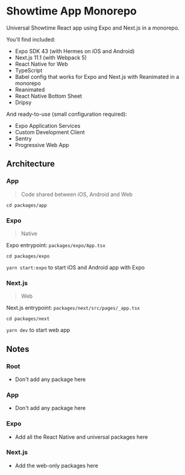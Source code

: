 # Showtime App Monorepo

Universal Showtime React app using Expo and Next.js in a monorepo.

You'll find included:

-   Expo SDK 43 (with Hermes on iOS and Android)
-   Next.js 11.1 (with Webpack 5)
-   React Native for Web
-   TypeScript
-   Babel config that works for Expo and Next.js with Reanimated in a monorepo
-   Reanimated
-   React Native Bottom Sheet
-   Dripsy

And ready-to-use (small configuration required):

-   Expo Application Services
-   Custom Development Client
-   Sentry
-   Progressive Web App

## Architecture

### App

> Code shared between iOS, Android and Web

`cd packages/app`

### Expo

> Native

Expo entrypoint: `packages/expo/App.tsx`

`cd packages/expo`

`yarn start:expo` to start iOS and Android app with Expo

### Next.js

> Web

Next.js entrypoint: `packages/next/src/pages/_app.tsx`

`cd packages/next`

`yarn dev` to start web app

## Notes

### Root

-   Don't add any package here

### App

-   Don't add any package here

### Expo

-   Add all the React Native and universal packages here

### Next.js

-   Add the web-only packages here
